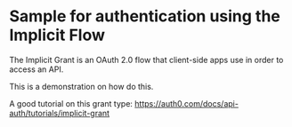 # Sample for authentication using the Implicit Flow

The Implicit Grant is an OAuth 2.0 flow that client-side apps use in order to access an API.

This is a demonstration on how do this.

A good tutorial on this grant type: https://auth0.com/docs/api-auth/tutorials/implicit-grant
